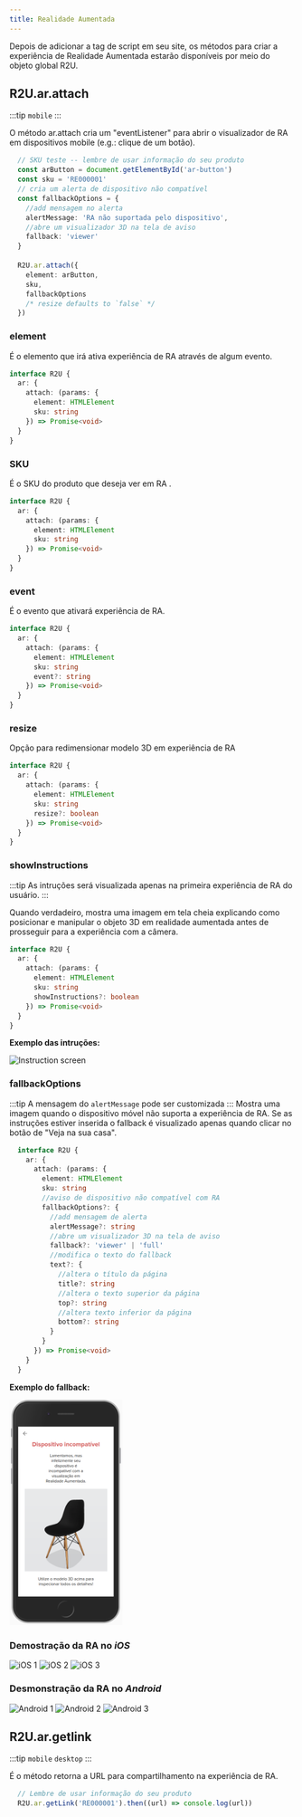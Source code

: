 ```yaml
---
title: Realidade Aumentada
---
```

Depois de adicionar a tag de script em seu site, os métodos para criar a experiência de Realidade Aumentada estarão disponíveis por meio do objeto global R2U.


## R2U.ar.attach

:::tip `mobile`
:::

O método ar.attach cria um "eventListener" para abrir o visualizador de RA em dispositivos mobile (e.g.: clique de um botão).  

```typescript
  // SKU teste -- lembre de usar informação do seu produto
  const arButton = document.getElementById('ar-button')
  const sku = 'RE000001'
  // cria um alerta de dispositivo não compatível
  const fallbackOptions = {
    //add mensagem no alerta
    alertMessage: 'RA não suportada pelo dispositivo',
    //abre um visualizador 3D na tela de aviso
    fallback: 'viewer'
  }

  R2U.ar.attach({
    element: arButton,
    sku,
    fallbackOptions
    /* resize defaults to `false` */
  })
```

### element

É o elemento que irá ativa experiência de RA através de algum evento.  

```typescript
interface R2U {
  ar: {
    attach: (params: {
      element: HTMLElement
      sku: string
    }) => Promise<void>
  }
}

```

### SKU

É o SKU do produto que deseja ver em RA .

```typescript
interface R2U {
  ar: {
    attach: (params: {
      element: HTMLElement
      sku: string
    }) => Promise<void>
  }
}
```

### event

É o	evento que ativará experiência de RA.

```typescript
interface R2U {
  ar: {
    attach: (params: {
      element: HTMLElement
      sku: string
      event?: string
    }) => Promise<void>
  }
}
```

### resize 
Opção para redimensionar modelo 3D em experiência de RA

```typescript
interface R2U {
  ar: {
    attach: (params: {
      element: HTMLElement
      sku: string
      resize?: boolean
    }) => Promise<void>
  }
}
```


### showInstructions
:::tip  As intruções será visualizada apenas na primeira experiência de RA do usuário.
:::

  Quando verdadeiro, mostra uma imagem em tela cheia explicando como posicionar e manipular o objeto 3D em realidade aumentada antes de prosseguir para a experiência com a câmera. 
<div >
<div >

  ```typescript
  interface R2U {
    ar: {
      attach: (params: {
        element: HTMLElement
        sku: string
        showInstructions?: boolean
      }) => Promise<void>
    }
  }
  ```
</div>
<div>
<strong> Exemplo das intruções: </strong> 

<p float="left">
  <img src="https://sdk.r2u.io/documentation/instructions.png" title="Instruction screen" width="200"/>
</p>
</div>
</div>


### fallbackOptions
:::tip  A mensagem do `alertMessage` pode ser customizada
:::
Mostra uma imagem quando o dispositivo móvel não suporta a experiência de RA. Se as instruções estiver inserida o fallback é visualizado apenas quando clicar no botão de "Veja na sua casa".

<div >
<div >

```typescript
  interface R2U {
    ar: {
      attach: (params: {
        element: HTMLElement
        sku: string
        //aviso de dispositivo não compatível com RA
        fallbackOptions?: {
          //add mensagem de alerta
          alertMessage?: string
          //abre um visualizador 3D na tela de aviso
          fallback?: 'viewer' | 'full'
          //modifica o texto do fallback
          text?: {
            //altera o título da página
            title?: string
            //altera o texto superior da página
            top?: string
            //altera texto inferior da página
            bottom?: string
          }
        }
      }) => Promise<void>
    }
  }
  ```
</div>
<div>
<strong> Exemplo do fallback: </strong> 

<p float="left">
  <img src="../img/fallback-pt.png" title="Fallback" width="200"/>
</p>
</div>

</div>


### Demostração da RA no _iOS_

<p float="left">
  <img src="https://scripts-ignition.real2u.com.br/real2u-integration/ios-1.png" title="iOS 1" width="200"/>
  <img src="https://scripts-ignition.real2u.com.br/real2u-integration/ios-2.png" title="iOS 2" width="200"/>
  <img src="https://scripts-ignition.real2u.com.br/real2u-integration/ios-3.png" title="iOS 3" width="200"/>
</p>

### Desmonstração da RA no _Android_

<p float="left">
  <img src="https://scripts-ignition.real2u.com.br/real2u-integration/android-1.png" title="Android 1" width="200"/>
  <img src="https://scripts-ignition.real2u.com.br/real2u-integration/android-2.png" title="Android 2" width="200"/>
  <img src="https://scripts-ignition.real2u.com.br/real2u-integration/android-3.png" title="Android 3" width="200"/>
</p>

## R2U.ar.getlink
:::tip `mobile` `desktop`
:::

É o método retorna a URL para compartilhamento na experiência de RA. 

```typescript
  // Lembre de usar informação do seu produto
  R2U.ar.getLink('RE000001').then((url) => console.log(url))
```

